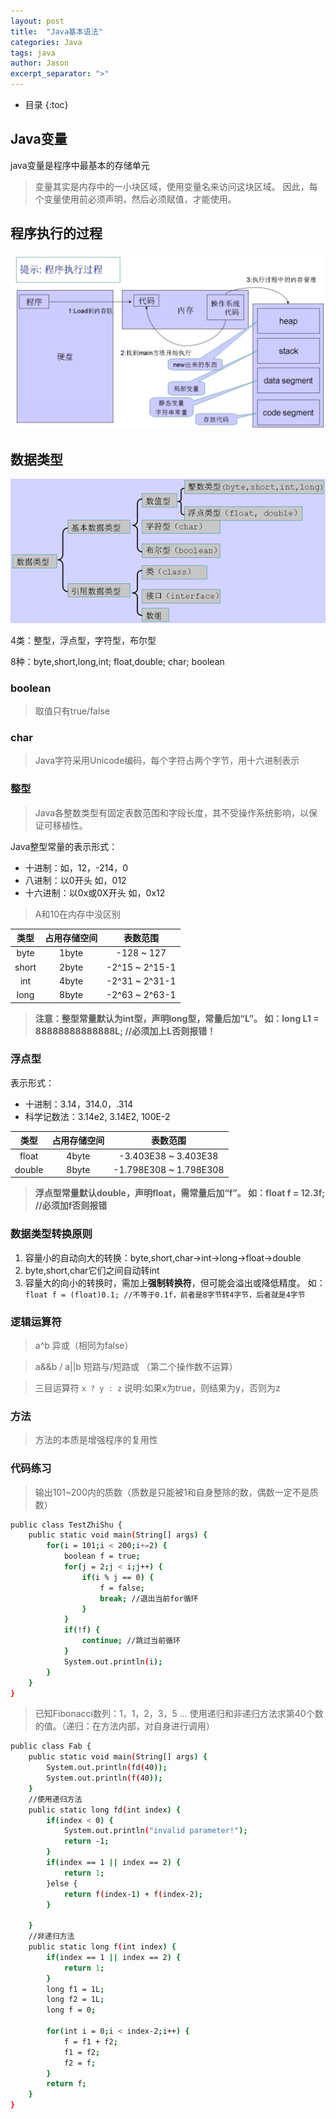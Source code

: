 ```yaml
---
layout: post
title:  "Java基本语法"
categories: Java
tags: java
author: Jason
excerpt_separator: ">"
---
```


* 目录
{:toc}

## Java变量

java变量是程序中最基本的存储单元

> 变量其实是内存中的一小块区域，使用变量名来访问这块区域。
  因此，每个变量使用前必须声明，然后必须赋值，才能使用。
  

## 程序执行的过程

![程序执行过程](/img/pcp.png)

## 数据类型

![数据类型](/img/dt.png)

4类：整型，浮点型，字符型，布尔型

8种：byte,short,long,int; float,double; char; boolean

### boolean
> 取值只有true/false

### char
> Java字符采用Unicode编码，每个字符占两个字节，用十六进制表示

### 整型
> Java各整数类型有固定表数范围和字段长度，其不受操作系统影响，以保证可移植性。

Java整型常量的表示形式：
- 十进制：如，12，-214，0
- 八进制：以0开头 如，012
- 十六进制：以0x或0X开头 如，0x12
> A和10在内存中没区别


类型 | 占用存储空间 | 表数范围
:---:|:---:         |:---:
byte | 1byte | -128 ~ 127
short | 2byte | -2^15 ~ 2^15-1
int | 4byte | -2^31 ~ 2^31-1
long | 8byte | -2^63 ~ 2^63-1

> **注意：整型常量默认为int型，声明long型，常量后加“L”。
    如：long L1 = 88888888888888L; //必须加上L否则报错！**

### 浮点型

表示形式：
- 十进制：3.14，314.0，.314
- 科学记数法：3.14e2, 3.14E2, 100E-2

类型 | 占用存储空间 | 表数范围
:---:|:---:         |:---:
float | 4byte | -3.403E38 ~ 3.403E38
double | 8byte | -1.798E308 ~ 1.798E308

> **浮点型常量默认double，声明float，需常量后加“f”。
    如：float f = 12.3f; //必须加f否则报错**

### 数据类型转换原则
1. 容量小的自动向大的转换：byte,short,char->int->long->float->double
2. byte,short,char它们之间自动转int
3. 容量大的向小的转换时，需加上**强制转换符**，但可能会溢出或降低精度。
如：```float f = (float)0.1; //不等于0.1f，前者是8字节转4字节，后者就是4字节```

### 逻辑运算符
> a^b 异或（相同为false）

> a&&b / a||b 短路与/短路或 （第二个操作数不运算） 

> 三目运算符 `x ? y : z` 说明:如果x为true，则结果为y，否则为z

### 方法
> 方法的本质是增强程序的复用性

### 代码练习

> 输出101~200内的质数（质数是只能被1和自身整除的数，偶数一定不是质数）

```bash
public class TestZhiShu {
    public static void main(String[] args) {
        for(i = 101;i < 200;i+=2) {
            boolean f = true;
            for(j = 2;j < i;j++) {
                if(i % j == 0) {
                    f = false;
                    break; //退出当前for循环
                }
            }
            if(!f) {
                continue; //跳过当前循环
            }
            System.out.println(i);
        }
    }
}
```
> 已知Fibonacci数列：1，1，2，3，5 ... 使用递归和非递归方法求第40个数的值。（递归：在方法内部，对自身进行调用）

```bash
public class Fab {
    public static void main(String[] args) {
        System.out.println(fd(40));
        System.out.println(f(40));
    }
    //使用递归方法
    public static long fd(int index) {
        if(index < 0) {
            System.out.println("invalid parameter!");
            return -1;
        }
        if(index == 1 || index == 2) {
            return 1;
        }else {
            return f(index-1) + f(index-2);
        }
        
    }
    //非递归方法
    public static long f(int index) {
        if(index == 1 || index == 2) {
            return 1;
        }
        long f1 = 1L;
        long f2 = 1L;
        long f = 0;
        
        for(int i = 0;i < index-2;i++) {
            f = f1 + f2;
            f1 = f2;
            f2 = f;
        }
        return f;
    }
}
```




